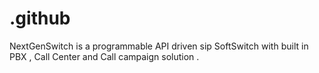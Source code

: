 # .github
NextGenSwitch is a programmable API driven sip SoftSwitch with built in PBX , Call Center and Call campaign solution .
